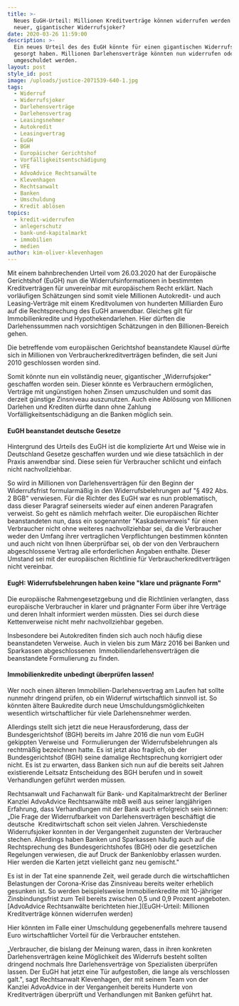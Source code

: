 ```yaml
---
title: >-
  Neues EuGH-Urteil: Millionen Kreditverträge können widerrufen werden - Ein
  neuer, gigantischer Widerrufsjoker?
date: 2020-03-26 11:59:00
description: >-
  Ein neues Urteil des des EuGH könnte für einen gigantischen Widerrufsjoker
  gesorgt haben. Millionen Darlehensverträge könnten nun widerrufen oder
  umgeschuldet werden.
layout: post
style_id: post
image: /uploads/justice-2071539-640-1.jpg
tags:
  - Widerruf
  - Widerrufsjoker
  - Darlehensverträge
  - Darlehensvertrag
  - Leasingsnehmer
  - Autokredit
  - Leasingvertrag
  - EuGH
  - BGH
  - Europäischer Gerichtshof
  - Vorfälligkeitsentschädigung
  - VFE
  - AdvoAdvice Rechtsanwälte
  - Klevenhagen
  - Rechtsanwalt
  - Banken
  - Umschuldung
  - Kredit ablösen
topics:
  - kredit-widerrufen
  - anlegerschutz
  - bank-und-kapitalmarkt
  - immobilien
  - medien
author: kim-oliver-klevenhagen
---
```


Mit einem bahnbrechenden Urteil vom 26.03.2020 hat der Europäische Gerichtshof (EuGH) nun die Widerrufsinformationen in bestimmten Kreditverträgen für unvereinbar mit europäischem Recht erklärt. Nach vorläufigen Schätzungen sind somit viele Millionen Autokredit- und auch Leasing-Verträge mit einem Kreditvolumen von hunderten Milliarden Euro auf die Rechtsprechung des EuGH anwendbar. Gleiches gilt für Immobilienkredite und Hypothekendarlehen. Hier dürften die Darlehenssummen nach vorsichtigen Schätzungen in den Billionen-Bereich gehen.

Die betreffende vom europäischen Gerichtshof beanstandete Klausel dürfte sich in Millionen von Verbraucherkreditverträgen befinden, die seit Juni 2010 geschlossen worden sind.

Somit könnte nun ein vollständig neuer, gigantischer „Widerrufsjoker" geschaffen worden sein. Dieser könnte es Verbrauchern ermöglichen, Verträge mit ungünstigen hohen Zinsen umzuschulden und somit das derzeit günstige Zinsniveau auszunutzen. Auch eine Ablösung von Millionen Darlehen und Krediten dürfte dann ohne Zahlung Vorfälligkeitsentschädigung an die Banken möglich sein.

#### EuGH beanstandet deutsche Gesetze

Hintergrund des Urteils des EuGH ist die komplizierte Art und Weise wie in Deutschland Gesetze geschaffen wurden und wie diese tatsächlich in der Praxis anwendbar sind. Diese seien für Verbraucher schlicht und einfach nicht nachvollziehbar.

So wird in Millionen von Darlehensverträgen für den Beginn der Widerrufsfrist formularmä&szlig;ig in den Widerrufsbelehrungen auf "&sect; 492 Abs. 2 BGB" verwiesen. Für die Richter des EuGH war es nun problematisch, dass dieser Paragraf seinerseits wieder auf einen anderen Paragrafen verweist. So geht es nämlich mehrfach weiter. Die europäischen Richter beanstandeten nun, dass ein sogenannter "Kaskadenverweis" für einen Verbraucher nicht ohne weiteres nachvollziehbar sei, da die Verbraucher weder den Umfang ihrer vertraglichen Verpflichtungen bestimmen könnten und auch nicht von Ihnen überprüfbar sei, ob der von den Verbrauchern abgeschlossene Vertrag alle erforderlichen Angaben enthalte. Dieser Umstand sei mit der europäischen Richtlinie für Verbraucherkreditverträgen nicht vereinbar.

#### EugH: Widerrufsbelehrungen haben keine "klare und prägnante Form"

Die europäische Rahmengesetzgebung und die Richtlinien verlangten, dass europäische Verbraucher in klarer und prägnanter Form über ihre Verträge und deren Inhalt informiert werden müssten. Dies sei durch diese Kettenverweise nicht mehr nachvollziehbar gegeben.

Insbesondere bei Autokrediten finden sich auch noch häufig diese beanstandeten Verweise. Auch in vielen bis zum März 2016 bei Banken und Sparkassen abgeschlossenen&nbsp; Immobiliendarlehensverträgen die beanstandete Formulierung zu finden.

#### Immobilienkredite unbedingt überprüfen lassen\!

Wer noch einen älteren Immobilien-Darlehensvertrag am Laufen hat sollte nunmehr dringend prüfen, ob ein Widerruf wirtschaftlich sinnvoll ist. So könnten ältere Baukredite durch neue Umschuldungsmöglichkeiten wesentlich wirtschaftlicher für viele Darlehensnehmer werden.

Allerdings stellt sich jetzt die neue Herausforderung, dass der Bundesgerichtshof (BGH) bereits im Jahre 2016 die nun vom EuGH gekippten Verweise und&nbsp; Formulierungen der Widerrufsbelehrungen als rechtmä&szlig;ig bezeichnen hatte. Es ist jetzt also fraglich, ob der Bundesgerichtshof (BGH) seine damalige Rechtsprechung korrigiert oder nicht. Es ist zu erwarten, dass Banken sich nun auf die bereits seit Jahren existierende Leitsatz Entscheidung des BGH berufen und in soweit Verhandlungen geführt werden müssen.

Rechtsanwalt und Fachanwalt für Bank- und Kapitalmarktrecht der Berliner Kanzlei AdvoAdvice Rechtsanwälte mbB wei&szlig; aus seiner langjährigen Erfahrung, dass Verhandlungen mit der Bank auch erfolgreich sein können: „Die Frage der Widerrufbarkeit von Darlehensverträgen beschäftigt die deutsche&nbsp; Kreditwirtschaft schon seit vielen Jahren. Verschiedenste Widerrufsjoker konnten in der Vergangenheit zugunsten der Verbraucher stechen. Allerdings haben Banken und Sparkassen häufig auch auf die Rechtsprechung des Bundesgerichtshofes (BGH) oder die gesetzlichen Regelungen verwiesen, die auf Druck der Bankenlobby erlassen wurden. Hier werden die Karten jetzt vielleicht ganz neu gemischt."

Es ist in der Tat eine spannende Zeit, weil gerade durch die wirtschaftlichen Belastungen der Corona-Krise das Zinsniveau bereits weiter erheblich gesunken ist. So werden beispielsweise Immobilienkredite mit 10-jähriger Zinsbindungsfrist zum Teil bereits zwischen 0,5 und 0,9 Prozent angeboten. [AdvoAdvice Rechtsanwälte berichteten hier.](EuGH-Urteil: Millionen Kreditverträge können widerrufen werden)

Hier könnten im Falle einer Umschuldung gegebenenfalls mehrere tausend Euro wirtschaftlicher Vorteil für die Verbraucher entstehen.

„Verbraucher, die bislang der Meinung waren, dass in ihren konkreten Darlehensverträgen keine Möglichkeit des Widerrufs besteht sollten dringend nochmals Ihre Darlehensverträge von Spezialisten überprüfen lassen. Der EuGH hat jetzt eine Tür aufgesto&szlig;en, die lange als verschlossen galt.", sagt Rechtsanwalt Klevenhagen, der mit seinem Team von der Kanzlei AdvoAdvice in der Vergangenheit bereits Hunderte von Kreditverträgen überprüft und Verhandlungen mit Banken geführt hat.